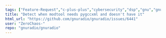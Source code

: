 ```yaml
---
tags: ["Feature-Request","c-plus-plus","cybersecurity","dsp","gnu","gnuradio","hacktoberfest","modtool","python","radio","sdr","wireless"]
title: "Detect when modtool needs pygccxml and doesn't have it"
html_url: "https://github.com/gnuradio/gnuradio/issues/6441"
user: "ZeroChaos-"
repo: "gnuradio/gnuradio"
---
```


